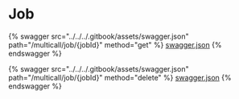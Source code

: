 # Job

{% swagger src="../../../.gitbook/assets/swagger.json" path="/multicall/job/{jobId}" method="get" %}
[swagger.json](../../../.gitbook/assets/swagger.json)
{% endswagger %}

{% swagger src="../../../.gitbook/assets/swagger.json" path="/multicall/job/{jobId}" method="delete" %}
[swagger.json](../../../.gitbook/assets/swagger.json)
{% endswagger %}
